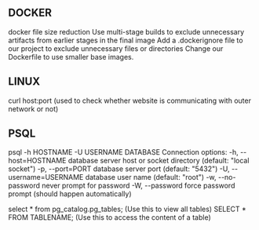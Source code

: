 ## DOCKER
docker file size reduction
Use multi-stage builds to exclude unnecessary artifacts from earlier stages in the final image
Add a .dockerignore file to our project to exclude unnecessary files or directories
Change our Dockerfile to use smaller base images.

## LINUX 
curl host:port (used to check whether website is communicating with outer network or not)

## PSQL
psql -h HOSTNAME -U USERNAME DATABASE
Connection options:
  -h, --host=HOSTNAME      database server host or socket directory (default: "local socket")
  -p, --port=PORT          database server port (default: "5432")
  -U, --username=USERNAME  database user name (default: "root")
  -w, --no-password        never prompt for password
  -W, --password           force password prompt (should happen automatically)


select * from pg_catalog.pg_tables; (Use this to view all tables)
SELECT * FROM TABLENAME; (Use this to access the content of a table)
